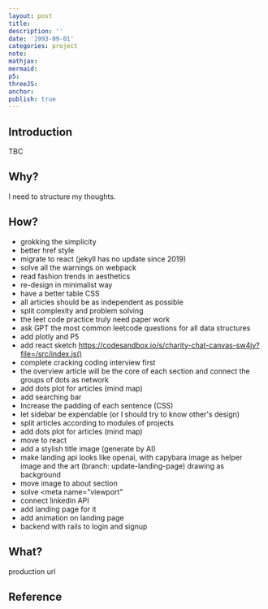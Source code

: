 ```yaml
---
layout: post
title:
description: ''
date: '1993-09-01'
categories: project
note:
mathjax:
mermaid:
p5:
threeJS:
anchor:
publish: true
---
```


## Introduction

TBC

## Why?

I need to structure my thoughts.

## How?

* grokking the simplicity
* better href style
* migrate to react (jekyll has no update since 2019)
* solve all the warnings on webpack
* read fashion trends in aesthetics
* re-design in minimalist way
* have a better table CSS
* all articles should be as independent as possible
* split complexity and problem solving
* the leet code practice truly need paper work
* ask GPT the most common leetcode questions for all data structures
* add plotly and P5
* add react sketch https://codesandbox.io/s/charity-chat-canvas-sw4jy?file=/src/index.js()
* complete cracking coding interview first
* the overview article will be the core of each section and connect the groups of dots as network
* add dots plot for articles (mind map)
* add searching bar
* Increase the padding of each sentence (CSS)
* let sidebar be expendable (or I should try to know other's design)
* split articles according to modules of projects
* add dots plot for articles (mind map)
* move to react
* add a stylish title image (generate by AI)
* make landing api looks like openai, with capybara image as helper image and the art (branch: update-landing-page) drawing as background
* move image to about section
* solve <meta name="viewport"
* connect linkedin API
* add landing page for it
* add animation on landing page
* backend with rails to login and signup

## What?

production url

## Reference
